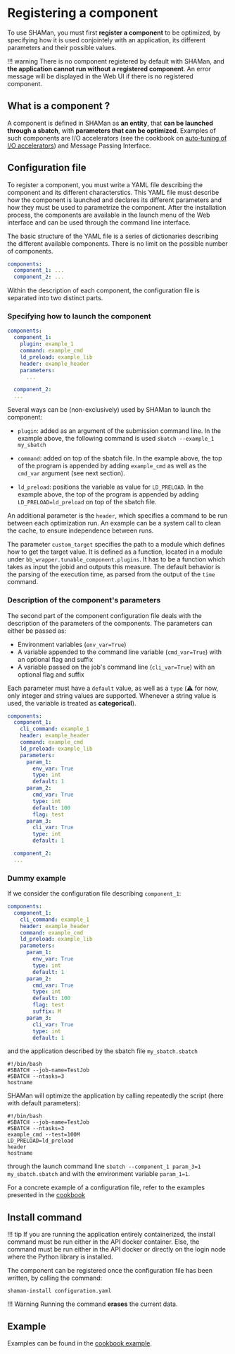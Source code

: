 # Registering a component

To use SHAMan, you must first **register a component** to be optimized, by specifying how it is used conjointely with an application, its different parameters and their possible values.

!!! warning
There is no component registered by default with SHAMan, and **the application cannot run without a registered component**. An error message will be displayed in the Web UI if there is no registered component.

## What is a component ?

A component is defined in SHAMan as **an entity**, that **can be launched through a sbatch**, with **parameters that can be optimized**. Examples of such components are I/O accelerators (see the cookbook on [auto-tuning of I/O accelerators](../cookbooks/ioaccelerators.md)) and Message Passing Interface.

## Configuration file

To register a component, you must write a YAML file describing the component and its different characterstics. This YAML file must describe how the component is launched and declares its different parameters and how they must be used to parametrize the component. After the installation process, the components are available in the launch menu of the Web interface and can be used through the command line interface.

The basic structure of the YAML file is a series of dictionaries describing the different available components. There is no limit on the possible number of components.

```yaml
components:
  component_1: ...
  component_2: ...
```

Within the description of each component, the configuration file is separated into two distinct parts.

### Specifying how to launch the component

```yaml hl_lines="3 4 5 6"
components:
  component_1:
    plugin: example_1
    command: example_cmd
    ld_preload: example_lib
    header: example_header
    parameters:
      ...

  component_2:
  ...
```

Several ways can be (non-exclusively) used by SHAMan to launch the component:

- `plugin`: added as an argument of the submission command line.
  In the example above, the following command is used `sbatch --example_1 my_sbatch`

- `command`: added on top of the sbatch file.
  In the example above, the top of the program is appended by adding `example_cmd` as well as the `cmd_var` argument (see next section).

- `ld_preload`: positions the variable as value for `LD_PRELOAD`.
  In the example above, the top of the program is appended by adding `LD_PRELOAD=ld_preload` on top of the sbatch file.

An additional parameter is the `header`, which specifies a command to be run between each optimization run. An example can be a system call to clean the cache, to ensure independence between runs.

The parameter `custom_target` specifies the path to a module which defines how to get the target value. It is defined as a function, located in a module under `bb_wrapper.tunable_component.plugins`. It has to be a function which takes as input the jobid and outputs this measure. The default behavior is the parsing of the execution time, as parsed from the output of the `time` command.

### Description of the component's parameters

The second part of the component configuration file deals with the description of the parameters of the components. The parameters can either be passed as:

- Environment variables (`env_var=True`)
- A variable appended to the command line variable (`cmd_var=True`) with an optional flag and suffix
- A variable passed on the job's command line (`cli_var=True`) with an optional flag and suffix

Each parameter must have a `default` value, as well as a `type` (:warning: for now, only integer and string values are supported. Whenever a string value is used, the variable is treated as **categorical**).

```yaml hl_lines="7 8 9 10 11 12 13 14 15 16 17 18 19 20"
components:
  component_1:
    cli_command: example_1
    header: example_header
    command: example_cmd
    ld_preload: example_lib
    parameters:
      param_1:
        env_var: True
        type: int
        default: 1
      param_2:
        cmd_var: True
        type: int
        default: 100
        flag: test
      param_3:
        cli_var: True
        type: int
        default: 1

  component_2:
  ...
```

### Dummy example

If we consider the configuration file describing `component_1`:

```yaml
components:
  component_1:
    cli_command: example_1
    header: example_header
    command: example_cmd
    ld_preload: example_lib
    parameters:
      param_1:
        env_var: True
        type: int
        default: 1
      param_2:
        cmd_var: True
        type: int
        default: 100
        flag: test
        suffix: M
      param_3:
        cli_var: True
        type: int
        default: 1
```

and the application described by the sbatch file `my_sbatch.sbatch`

```shell
#!/bin/bash
#SBATCH --job-name=TestJob
#SBATCH --ntasks=3
hostname
```

SHAMan will optimize the application by calling repeatedly the script (here with default parameters):

```shell
#!/bin/bash
#SBATCH --job-name=TestJob
#SBATCH --ntasks=3
example_cmd --test=100M
LD_PRELOAD=ld_preload
header
hostname
```

through the launch command line `sbatch --component_1 param_3=1 my_sbatch.sbatch` and with the environment variable `param_1=1`.

For a concrete example of a configuration file, refer to the examples presented in the [cookbook](../cookbooks/ioaccelerators.md)

## Install command

!!! tip
If you are running the application entirely containerized, the install command must be run either in the API docker container. Else, the command must be run either in the API docker or directly on the login node where the Python library is installed.

The component can be registered once the configuration file has been written, by calling the command:

```shell
shaman-install configuration.yaml
```

!!! Warning
Running the command **erases** the current data.

## Example

Examples can be found in the [cookbook example](../cookbooks/ioaccelerators.md).
